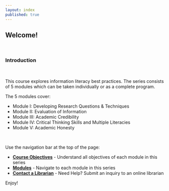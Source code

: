 ```yaml
---
layout: index
published: true
---
```


<h2>Welcome!</h2>
<br> 
<h3>Introduction</h3>
<br> 

This course explores information literacy best practices.  The series consists of 5 modules which can be taken individually or as a complete program.
<br> 

The 5 modules cover: 
<br> 

* Module I: Developing Research Questions & Techniques
* Module II: Evaluation of Information
* Module III: Academic Credibility
* Module IV: Critical Thinking Skills and Multiple Literacies
* Module V: Academic Honesty
<br> 
<p>Use the navigation bar at the top of the page:<p/>

* **[Course Objectives](/modules/setup/getting-started/)** - Understand all objectives of each module in this series
* **[Modules](/modules/content/markdown-and-media)** -  Navigate to each module in this series
* **[Contact a Librarian](/modules/customize/favicon)** - Need Help? Submit an inquiry to an online librarian 

<p>Enjoy!<p/>
